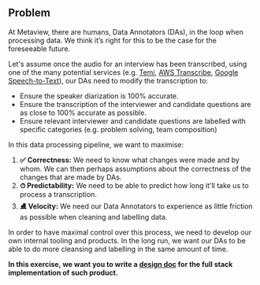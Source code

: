## Problem

At Metaview, there are humans, Data Annotators (DAs), in the loop when processing data. We think it’s right for this to be the case for the foreseeable future.

Let's assume once the audio for an interview has been transcribed, using one of the many potential services (e.g. [Temi](https://www.temi.com), [AWS Transcribe](https://aws.amazon.com/transcribe/), [Google Speech-to-Text](https://cloud.google.com/speech-to-text/)), our DAs need to modify the transcription to:

- Ensure the speaker diarization is 100% accurate.
- Ensure the transcription of the interviewer and candidate questions are as close to 100% accurate as possible.
- Ensure relevant interviewer and candidate questions are labelled with specific categories (e.g. problem solving, team composition)

In this data processing pipeline, we want to maximise:

1. **✅ Correctness:** We need to know what changes were made and by whom. We can then perhaps assumptions about the correctness of the changes that are made by DAs.
2. **⏱ Predictability:** We need to be able to predict how long it'll take us to process a transcription.
3. **⛸ Velocity:** We need our Data Annotators to experience as little friction as possible when cleaning and labelling data.

In order to have maximal control over this process, we need to develop our own internal tooling and products. In the long run, we want our DAs to be able to do more cleansing and labelling in the same amount of time.

**In this exercise, we want you to write a [design doc](https://medium.freecodecamp.org/how-to-write-a-good-software-design-document-66fcf019569c) for the full stack implementation of such product.**